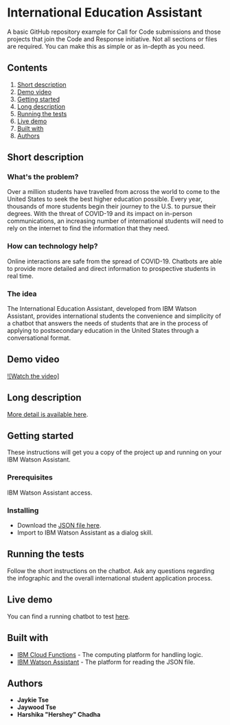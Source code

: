 # International Education Assistant

A basic GitHub repository example for Call for Code submissions and those projects that join the Code and Response initiative. Not all sections or files are required. You can make this as simple or as in-depth as you need.

## Contents

1. [Short description](#short-description)
1. [Demo video](#demo-video)
1. [Getting started](#getting-started)
1. [Long description](#long-description)
1. [Running the tests](#running-the-tests)
1. [Live demo](#live-demo)
1. [Built with](#built-with)
1. [Authors](#authors)

## Short description

### What's the problem?

Over a million students have travelled from across the world to come to the United States to seek the best higher education possible. Every year, thousands of more students begin their journey to the U.S. to pursue their degrees. With the threat of COVID-19 and its impact on in-person communications, an increasing number of international students will need to rely on the internet to find the information that they need.

### How can technology help?

Online interactions are safe from the spread of COVID-19. Chatbots are able to provide more detailed and direct information to prospective students in real time.

### The idea

The International Education Assistant, developed from IBM Watson Assistant, provides international students the convenience and simplicity of a chatbot that answers the needs of students that are in the process of applying to postsecondary education in the United States through a conversational format.

## Demo video

[![Watch the video]](https://www.youtube.com/watch?v=qTFo8uc9eX0&feature=youtu.be)

## Long description

[More detail is available here](DESCRIPTION.md).

## Getting started

These instructions will get you a copy of the project up and running on your IBM Watson Assistant.

### Prerequisites

IBM Watson Assistant access.

### Installing

* Download the [JSON file here](skill-International-Education-Assistant.json).
* Import to IBM Watson Assistant as a dialog skill.

## Running the tests

Follow the short instructions on the chatbot. Ask any questions regarding the infographic and the overall international student application process.

## Live demo

You can find a running chatbot to test [here](https://web-chat.global.assistant.watson.cloud.ibm.com/preview.html?region=us-south&integrationID=27ac9ee4-f827-485e-90c2-b0826627f48e&serviceInstanceID=aeab0e82-1ae6-491f-881f-307286d610d1).

## Built with

* [IBM Cloud Functions](https://cloud.ibm.com/catalog?search=cloud%20functions#search_results) - The computing platform for handling logic.
* [IBM Watson Assistant](https://www.ibm.com/cloud/watson-assistant/) - The platform for reading the JSON file.


## Authors

* **Jaykie Tse**
* **Jaywood Tse**
* **Harshika "Hershey" Chadha**

